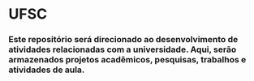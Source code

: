 # UFSC
### Este repositório será direcionado ao desenvolvimento de atividades relacionadas com a universidade. Aqui, serão armazenados projetos acadêmicos, pesquisas, trabalhos e atividades de aula.

